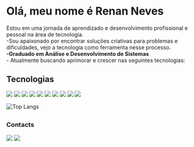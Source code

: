 <h1>Olá, meu nome é Renan Neves</h1>
 Estou em uma jornada de aprendizado e desenvolvimento profissional e pessoal na área de tecnologia.<br>
 -Sou apaixonado por encontrar soluções criativas para problemas e dificuldades, vejo a tecnologia como ferramenta nesse processo.
 <br>
 <b>-Graduado em Análise e Desenvolvimento de Sistemas</b><br>
 - Atualmente buscando aprimorar e crescer nas seguintes tecnologias:

 <h2>Tecnologias</h2>

 <div><img src="https://img.shields.io/badge/MongoDB-4EA94B?style=for-the-badge&logo=mongodb&logoColor=white" />
 <img src="https://img.shields.io/badge/Bulma-00D1B2?style=for-the-badge&logo=Bulma&logoColor=white"/>
 <img src="https://img.shields.io/badge/JWT-000000?style=for-the-badge&logo=JSON%20web%20tokens&logoColor=white" />
 <img src="https://img.shields.io/badge/JavaScript-323330?style=for-the-badge&logo=javascript&logoColor=F7DF1E"/>
 <img src="https://img.shields.io/badge/Node.js-339933?style=for-the-badge&logo=nodedotjs&logoColor=white"/>
 <img src="https://img.shields.io/badge/HTML5-E34F26?style=for-the-badge&logo=html5&logoColor=white"/>
 <img src="https://img.shields.io/badge/CSS3-1572B6?style=for-the-badge&logo=css3&logoColor=white"/>
 <img src="https://img.shields.io/badge/Express.js-000000?style=for-the-badge&logo=express&logoColor=white"/>
 <img src="https://img.shields.io/badge/-Swagger-%23Clojure?style=for-the-badge&logo=swagger&logoColor=white"/>
 <img src="https://img.shields.io/badge/react-%2320232a.svg?style=for-the-badge&logo=react&logoColor=%2361DAFB"/>

 </div>

 ![Top Langs](https://github-readme-stats.vercel.app/api/top-langs/?username=renannevesc94&layout=donut)



 ##
 <h3>Contacts</h3>
 <a href = "mailto:renan.epd@gmail.com"><img src="https://img.shields.io/badge/Gmail-D14836?style=for-the-badge&logo=gmail&logoColor=white" target ="_blank"></a>
 <a href="https://www.linkedin.com/in/renan-neves-a07608275/" target="_blank"><img src="https://img.shields.io/badge/-LinkedIn- %230077B5?style=for-the-badge&logo=linkedin&logoColor=white" target="_blank"></a>
